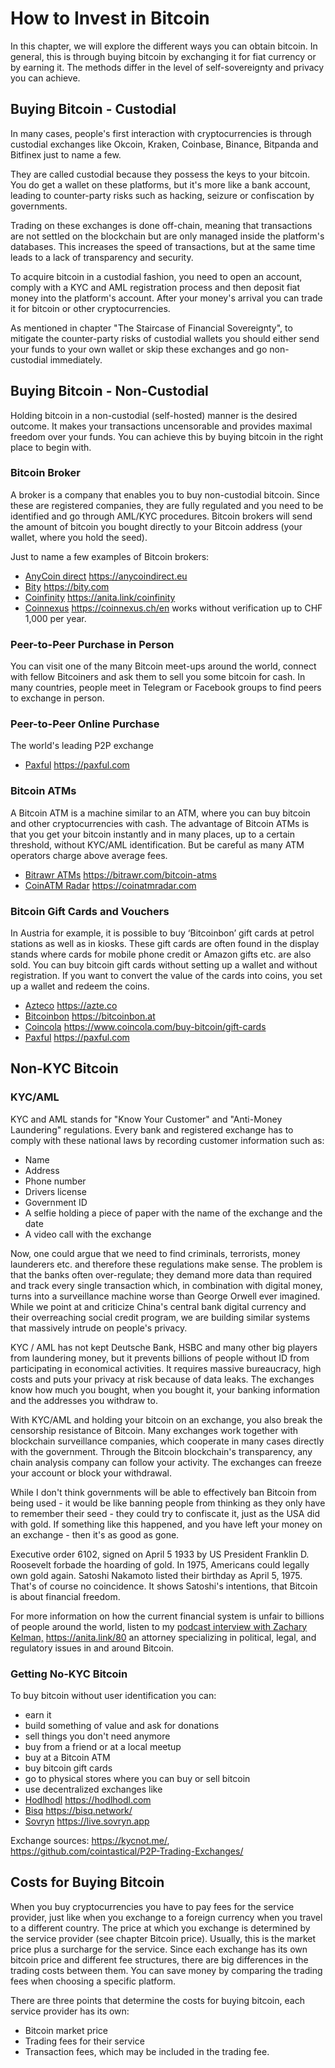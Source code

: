 # How to Invest in Bitcoin
In this chapter, we will explore the different ways you can obtain bitcoin. In general, this is through buying bitcoin by exchanging it for fiat currency or by earning it. The methods differ in the level of self-sovereignty and privacy you can achieve.

## Buying Bitcoin - Custodial
In many cases, people's first interaction with cryptocurrencies is through custodial exchanges like Okcoin, Kraken, Coinbase, Binance, Bitpanda and Bitfinex just to name a few.

They are called custodial because they possess the keys to your bitcoin. You do get a wallet on these platforms, but it's more like a bank account, leading to counter-party risks such as hacking, seizure or confiscation by governments.

Trading on these exchanges is done off-chain, meaning that transactions are not settled on the blockchain but are only managed inside the platform's databases. This increases the speed of transactions, but at the same time leads to a lack of transparency and security.

To acquire bitcoin in a custodial fashion, you need to open an account, comply with a KYC and AML registration process and then deposit fiat money into the platform's account. After your money's arrival you can trade it for bitcoin or other cryptocurrencies.

As mentioned in chapter "The Staircase of Financial Sovereignty", to mitigate the counter-party risks of custodial wallets you should either send your funds to your own wallet or skip these exchanges and go non-custodial immediately.

## Buying Bitcoin - Non-Custodial
Holding bitcoin in a non-custodial (self-hosted) manner is the desired outcome. It makes your transactions uncensorable and provides maximal freedom over your funds. You can achieve this by buying bitcoin in the right place to begin with.

### Bitcoin Broker
A broker is a company that enables you to buy non-custodial bitcoin. Since these are registered companies, they are fully regulated and you need to be identified and go through AML/KYC procedures. Bitcoin brokers will send the amount of bitcoin you bought directly to your Bitcoin address (your wallet, where you hold the seed).

Just to name a few examples of Bitcoin brokers:

* [AnyCoin direct](https://anycoindirect.eu/) https://anycoindirect.eu
* [Bity](https://bity.com/) https://bity.com
* [Coinfinity](https://anita.link/coinfinity) https://anita.link/coinfinity
* [Coinnexus](https://coinnexus.ch/en) https://coinnexus.ch/en works without verification up to CHF 1,000 per year.

### Peer-to-Peer Purchase in Person
You can visit one of the many Bitcoin meet-ups around the world, connect with fellow Bitcoiners and ask them to sell you some bitcoin for cash. In many countries, people meet in Telegram or Facebook groups to find peers to exchange in person.

### Peer-to-Peer Online Purchase
The world's leading P2P exchange
* [Paxful](https://paxful.com/) https://paxful.com

### Bitcoin ATMs
A Bitcoin ATM is a machine similar to an ATM, where you can buy bitcoin and other cryptocurrencies with cash. The advantage of Bitcoin ATMs is that you get your bitcoin instantly and in many places, up to a certain threshold, without KYC/AML identification. But be careful as many ATM operators charge above average fees.

* [Bitrawr ATMs](https://www.bitrawr.com/bitcoin-atms) https://bitrawr.com/bitcoin-atms
* [CoinATM Radar](https://coinatmradar.com/) https://coinatmradar.com

### Bitcoin Gift Cards and Vouchers
In Austria for example, it is possible to buy ‘Bitcoinbon’ gift cards at petrol stations as well as in kiosks. These gift cards are often found in the display stands where cards for mobile phone credit or Amazon gifts etc. are also sold. You can buy bitcoin gift cards without setting up a wallet and without registration. If you want to convert the value of the cards into coins, you set up a wallet and redeem the coins.

* [Azteco](https://azte.co/) https://azte.co
* [Bitcoinbon](http://www.bitcoinbon.at/) https://bitcoinbon.at
* [Coincola](https://www.coincola.com/buy-bitcoin/gift-cards) https://www.coincola.com/buy-bitcoin/gift-cards
* [Paxful](https://paxful.com/buy-bitcoin?group=gift-cards&hasScroll=true) https://paxful.com

## Non-KYC Bitcoin

### KYC/AML
KYC and AML stands for "Know Your Customer" and "Anti-Money Laundering" regulations. Every bank and registered exchange has to comply with these national laws by recording customer information such as:

- Name
- Address
- Phone number
- Drivers license
- Government ID
- A selfie holding a piece of paper with the name of the exchange and the date
- A video call with the exchange

Now, one could argue that we need to find criminals, terrorists, money launderers etc. and therefore these regulations make sense. The problem is that the banks often over-regulate; they demand more data than required and track every single transaction which, in combination with digital money, turns into a surveillance machine worse than George Orwell ever imagined. While we point at and criticize China's central bank digital currency and their overreaching social credit program, we are building similar systems that massively intrude on people's privacy.

KYC / AML has not kept Deutsche Bank, HSBC and many other big players from laundering money, but it prevents billions of people without ID from participating in economical activities. It requires massive bureaucracy, high costs and puts your privacy at risk because of data leaks. The exchanges know how much you bought, when you bought it, your banking information and the addresses you withdraw to.

With KYC/AML and holding your bitcoin on an exchange, you also break the censorship resistance of Bitcoin. Many exchanges work together with blockchain surveillance companies, which cooperate in many cases directly with the government. Through the Bitcoin blockchain's transparency, any chain analysis company can follow your activity. The exchanges can freeze your account or block your withdrawal.

While I don't think governments will be able to effectively ban Bitcoin from being used - it would be like banning people from thinking as they only have to remember their seed - they could try to confiscate it, just as the USA did with gold. If something like this happened, and you have left your money on an exchange - then it's as good as gone.

Executive order 6102, signed on April 5 1933 by US President Franklin D. Roosevelt forbade the hoarding of gold. In 1975, Americans could legally own gold again. Satoshi Nakamoto listed their birthday as April 5, 1975. That's of course no coincidence. It shows Satoshi's intentions, that Bitcoin is about financial freedom.

For more information on how the current financial system is unfair to billions of people around the world, listen to my [podcast interview with Zachary Kelman,](https://anita.link/80) https://anita.link/80 an attorney specializing in political, legal, and regulatory issues in and around Bitcoin.

### Getting No-KYC Bitcoin

To buy bitcoin without user identification you can:

* earn it
* build something of value and ask for donations
* sell things you don't need anymore
* buy from a friend or at a local meetup
* buy at a Bitcoin ATM
* buy bitcoin gift cards
* go to physical stores where you can buy or sell bitcoin
* use decentralized exchanges like
* [Hodlhodl](https://hodlhodl.com) https://hodlhodl.com
* [Bisq](https://bisq.network/) https://bisq.network/
* [Sovryn](https://live.sovryn.app) https://live.sovryn.app

Exchange sources: https://kycnot.me/,  
https://github.com/cointastical/P2P-Trading-Exchanges/

## Costs for Buying Bitcoin
When you buy cryptocurrencies you have to pay fees for the service provider, just like when you exchange to a foreign currency when you travel to a different country. The price at which you exchange is determined by the service provider (see chapter Bitcoin price). Usually, this is the market price plus a surcharge for the service. Since each exchange has its own bitcoin price and different fee structures, there are big differences in the trading costs between them. You can save money by comparing the trading fees when choosing a specific platform.

There are three points that determine the costs for buying bitcoin, each service provider has its own:
* Bitcoin market price
* Trading fees for their service
* Transaction fees, which may be included in the trading fee.

